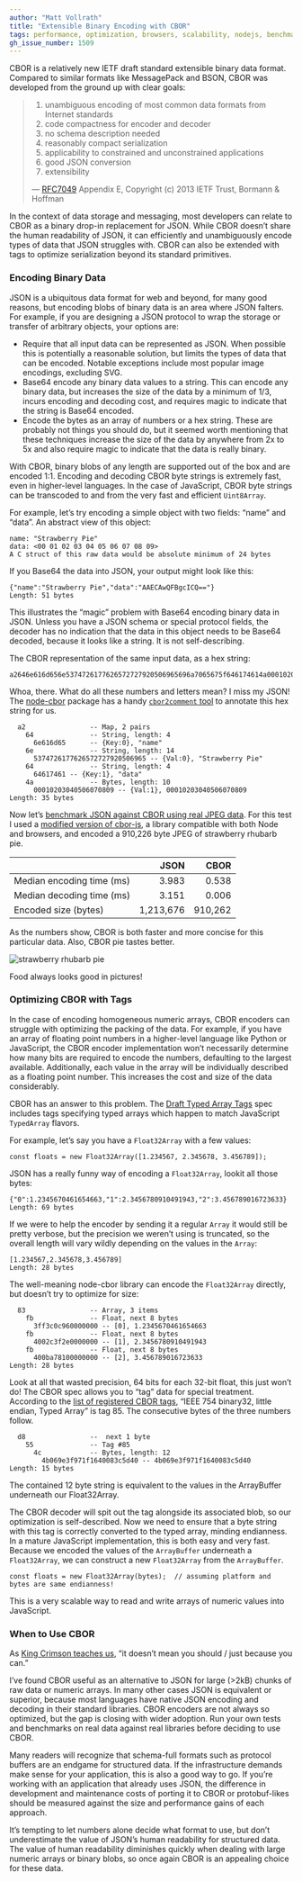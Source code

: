 ```yaml
---
author: "Matt Vollrath"
title: "Extensible Binary Encoding with CBOR"
tags: performance, optimization, browsers, scalability, nodejs, benchmarks
gh_issue_number: 1509
---
```


CBOR is a relatively new IETF draft standard extensible binary data format. Compared to similar formats like MessagePack and BSON, CBOR was developed from the ground up with clear goals:

> 1. unambiguous encoding of most common data formats from Internet standards
> 2. code compactness for encoder and decoder
> 3. no schema description needed
> 4. reasonably compact serialization
> 5. applicability to constrained and unconstrained applications
> 6. good JSON conversion
> 7. extensibility
>
> — [RFC7049](https://tools.ietf.org/html/rfc7049) Appendix E, Copyright (c) 2013 IETF Trust, Bormann & Hoffman

In the context of data storage and messaging, most developers can relate to CBOR as a binary drop-in replacement for JSON. While CBOR doesn’t share the human readability of JSON, it can efficiently and unambiguously encode types of data that JSON struggles with. CBOR can also be extended with tags to optimize serialization beyond its standard primitives.

### Encoding Binary Data

JSON is a ubiquitous data format for web and beyond, for many good reasons, but encoding blobs of binary data is an area where JSON falters. For example, if you are designing a JSON protocol to wrap the storage or transfer of arbitrary objects, your options are:

- Require that all input data can be represented as JSON. When possible this is potentially a reasonable solution, but limits the types of data that can be encoded. Notable exceptions include most popular image encodings, excluding SVG.
- Base64 encode any binary data values to a string. This can encode any binary data, but increases the size of the data by a minimum of 1/3, incurs encoding and decoding cost, and requires magic to indicate that the string is Base64 encoded.
- Encode the bytes as an array of numbers or a hex string. These are probably not things you should do, but it seemed worth mentioning that these techniques increase the size of the data by anywhere from 2x to 5x and also require magic to indicate that the data is really binary.

With CBOR, binary blobs of any length are supported out of the box and are encoded 1:1. Encoding and decoding CBOR byte strings is extremely fast, even in higher-level languages. In the case of JavaScript, CBOR byte strings can be transcoded to and from the very fast and efficient `Uint8Array`.

For example, let’s try encoding a simple object with two fields: “name” and “data”. An abstract view of this object:

```
name: "Strawberry Pie"
data: <00 01 02 03 04 05 06 07 08 09>
A C struct of this raw data would be absolute minimum of 24 bytes
```

If you Base64 the data into JSON, your output might look like this:

```
{"name":"Strawberry Pie","data":"AAECAwQFBgcICQ=="}
Length: 51 bytes
```

This illustrates the “magic” problem with Base64 encoding binary data in JSON. Unless you have a JSON schema or special protocol fields, the decoder has no indication that the data in this object needs to be Base64 decoded, because it looks like a string. It is not self-describing.

The CBOR representation of the same input data, as a hex string:

```
a2646e616d656e5374726177626572727920506965696a7065675f646174614a00010203040506070809
```

Whoa, there. What do all these numbers and letters mean? I miss my JSON! The [node-cbor](https://www.npmjs.com/package/cbor) package has a handy [`cbor2comment` tool](https://github.com/hildjj/node-cbor/blob/master/bin/cbor2comment) to annotate this hex string for us.

```
  a2                -- Map, 2 pairs
    64              -- String, length: 4
      6e616d65      -- {Key:0}, "name"
    6e              -- String, length: 14
      5374726177626572727920506965 -- {Val:0}, "Strawberry Pie"
    64              -- String, length: 4
      64617461 -- {Key:1}, "data"
    4a              -- Bytes, length: 10
      00010203040506070809 -- {Val:1}, 00010203040506070809
Length: 35 bytes
```

Now let’s [benchmark JSON against CBOR using real JPEG data](https://github.com/mvollrath/cbor-bench). For this test I used a [modified version of cbor-js](https://github.com/mvollrath/cbor-js/tree/fast_byte_array_encoding), a library compatible with both Node and browsers, and encoded a 910,226 byte JPEG of strawberry rhubarb pie.

|                           | JSON      | CBOR    |
| :------------------------ | --------: | ------: |
| Median encoding time (ms) | 3.983     | 0.538   |
| Median decoding time (ms) | 3.151     | 0.006   |
| Encoded size (bytes)      | 1,213,676 | 910,262 |

As the numbers show, CBOR is both faster and more concise for this particular data. Also, CBOR pie tastes better.

![strawberry rhubarb pie](/blog/2019/03/18/extensible-binary-encoding-with-cbor/strawberry_pie.jpg)

Food always looks good in pictures!

### Optimizing CBOR with Tags

In the case of encoding homogeneous numeric arrays, CBOR encoders can struggle with optimizing the packing of the data. For example, if you have an array of floating point numbers in a higher-level language like Python or JavaScript, the CBOR encoder implementation won’t necessarily determine how many bits are required to encode the numbers, defaulting to the largest available. Additionally, each value in the array will be individually described as a floating point number. This increases the cost and size of the data considerably.

CBOR has an answer to this problem. The [Draft Typed Array Tags](https://datatracker.ietf.org/doc/draft-ietf-cbor-array-tags/?include_text=1) spec includes tags specifying typed arrays which happen to match JavaScript `TypedArray` flavors.

For example, let’s say you have a `Float32Array` with a few values:

```
const floats = new Float32Array([1.234567, 2.345678, 3.456789]);
```

JSON has a really funny way of encoding a `Float32Array`, lookit all those bytes:

```
{"0":1.2345670461654663,"1":2.3456780910491943,"2":3.456789016723633}
Length: 69 bytes
```

If we were to help the encoder by sending it a regular `Array` it would still be pretty verbose, but the precision we weren’t using is truncated, so the overall length will vary wildly depending on the values in the `Array`:

```
[1.234567,2.345678,3.456789]
Length: 28 bytes
```

The well-meaning node-cbor library can encode the `Float32Array` directly, but doesn’t try to optimize for size:

```
  83                -- Array, 3 items
    fb              -- Float, next 8 bytes
      3ff3c0c960000000 -- [0], 1.2345670461654663
    fb              -- Float, next 8 bytes
      4002c3f2e0000000 -- [1], 2.3456780910491943
    fb              -- Float, next 8 bytes
      400ba78100000000 -- [2], 3.456789016723633
Length: 28 bytes
```

Look at all that wasted precision, 64 bits for each 32-bit float, this just won’t do! The CBOR spec allows you to “tag” data for special treatment. According to the [list of registered CBOR tags](https://www.iana.org/assignments/cbor-tags/cbor-tags.xhtml), “IEEE 754 binary32, little endian, Typed Array” is tag 85. The consecutive bytes of the three numbers follow.

```
  d8                --  next 1 byte
    55              -- Tag #85
      4c            -- Bytes, length: 12
        4b069e3f971f1640083c5d40 -- 4b069e3f971f1640083c5d40
Length: 15 bytes
```

The contained 12 byte string is equivalent to the values in the ArrayBuffer underneath our Float32Array.

The CBOR decoder will spit out the tag alongside its associated blob, so our optimization is self-described. Now we need to ensure that a byte string with this tag is correctly converted to the typed array, minding endianness. In a mature JavaScript implementation, this is both easy and very fast. Because we encoded the values of the `ArrayBuffer` underneath a `Float32Array`, we can construct a new `Float32Array` from the `ArrayBuffer`.

```
const floats = new Float32Array(bytes);  // assuming platform and bytes are same endianness!
```

This is a very scalable way to read and write arrays of numeric values into JavaScript.

### When to Use CBOR

As [King Crimson teaches us](https://youtu.be/9FBmHB-YoQw?t=57), “it doesn’t mean you should / just because you can.”

I’ve found CBOR useful as an alternative to JSON for large (>2kB) chunks of raw data or numeric arrays. In many other cases JSON is equivalent or superior, because most languages have native JSON encoding and decoding in their standard libraries. CBOR encoders are not always so optimized, but the gap is closing with wider adoption. Run your own tests and benchmarks on real data against real libraries before deciding to use CBOR.

Many readers will recognize that schema-full formats such as protocol buffers are an endgame for structured data. If the infrastructure demands make sense for your application, this is also a good way to go. If you’re working with an application that already uses JSON, the difference in development and maintenance costs of porting it to CBOR or protobuf-likes should be measured against the size and performance gains of each approach.

It’s tempting to let numbers alone decide what format to use, but don’t underestimate the value of JSON’s human readability for structured data. The value of human readability diminishes quickly when dealing with large numeric arrays or binary blobs, so once again CBOR is an appealing choice for these data.
